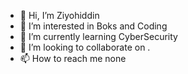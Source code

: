 - 👋 Hi, I’m Ziyohiddin
- 👀 I’m interested in Boks and Coding 
- 🌱 I’m currently learning CyberSecurity
- 💞️ I’m looking to collaborate on .
- 📫 How to reach me none

<!---
Ziyo80102/Ziyo80102 is a ✨ special ✨ repository because its `README.md` (this file) appears on your GitHub profile.
You can click the Preview link to take a look at your changes.
--->
